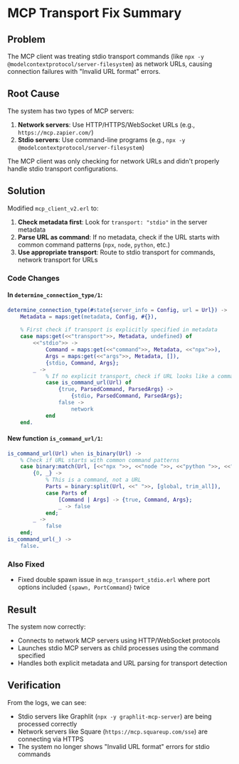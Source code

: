 # MCP Transport Fix Summary

## Problem
The MCP client was treating stdio transport commands (like `npx -y @modelcontextprotocol/server-filesystem`) as network URLs, causing connection failures with "Invalid URL format" errors.

## Root Cause
The system has two types of MCP servers:
1. **Network servers**: Use HTTP/HTTPS/WebSocket URLs (e.g., `https://mcp.zapier.com/`)
2. **Stdio servers**: Use command-line programs (e.g., `npx -y @modelcontextprotocol/server-filesystem`)

The MCP client was only checking for network URLs and didn't properly handle stdio transport configurations.

## Solution
Modified `mcp_client_v2.erl` to:

1. **Check metadata first**: Look for `transport: "stdio"` in the server metadata
2. **Parse URL as command**: If no metadata, check if the URL starts with common command patterns (`npx`, `node`, `python`, etc.)
3. **Use appropriate transport**: Route to stdio transport for commands, network transport for URLs

### Code Changes

#### In `determine_connection_type/1`:
```erlang
determine_connection_type(#state{server_info = Config, url = Url}) ->
    Metadata = maps:get(metadata, Config, #{}),
    
    % First check if transport is explicitly specified in metadata
    case maps:get(<<"transport">>, Metadata, undefined) of
        <<"stdio">> ->
            Command = maps:get(<<"command">>, Metadata, <<"npx">>),
            Args = maps:get(<<"args">>, Metadata, []),
            {stdio, Command, Args};
        _ ->
            % If no explicit transport, check if URL looks like a command
            case is_command_url(Url) of
                {true, ParsedCommand, ParsedArgs} ->
                    {stdio, ParsedCommand, ParsedArgs};
                false ->
                    network
            end
    end.
```

#### New function `is_command_url/1`:
```erlang
is_command_url(Url) when is_binary(Url) ->
    % Check if URL starts with common command patterns
    case binary:match(Url, [<<"npx ">>, <<"node ">>, <<"python ">>, <<"ruby ">>, <<"bash ">>]) of
        {0, _} ->
            % This is a command, not a URL
            Parts = binary:split(Url, <<" ">>, [global, trim_all]),
            case Parts of
                [Command | Args] -> {true, Command, Args};
                _ -> false
            end;
        _ ->
            false
    end;
is_command_url(_) ->
    false.
```

### Also Fixed
- Fixed double spawn issue in `mcp_transport_stdio.erl` where port options included `{spawn, PortCommand}` twice

## Result
The system now correctly:
- Connects to network MCP servers using HTTP/WebSocket protocols
- Launches stdio MCP servers as child processes using the command specified
- Handles both explicit metadata and URL parsing for transport detection

## Verification
From the logs, we can see:
- Stdio servers like Graphlit (`npx -y graphlit-mcp-server`) are being processed correctly
- Network servers like Square (`https://mcp.squareup.com/sse`) are connecting via HTTPS
- The system no longer shows "Invalid URL format" errors for stdio commands